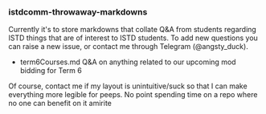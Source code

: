 ### istdcomm-throwaway-markdowns

Currently it's to store markdowns that collate Q&A from students regarding ISTD things that are of interest to ISTD students. To add new questions you can raise a new issue, or contact me through Telegram (@angsty_duck).



- term6Courses.md
  Q&A on anything related to our upcoming mod bidding for Term 6



Of course, contact me if my layout is unintuitive/suck so that I can make everything more legible for peeps. No point spending time on a repo where no one can benefit on it amirite



